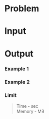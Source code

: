 # Problem


# Input


# Output


### Example 1
>    
> 

### Example 2
>    
> 


### Limit
> Time - sec  
> Memory - MB